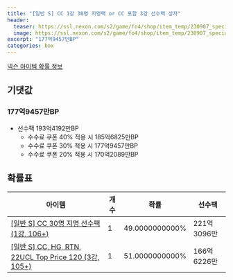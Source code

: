 ```yaml
---
title: "[일반 S] CC 1강 30명 지명팩 or CC 포함 3강 선수팩 상자"
header:
  teaser: https://ssl.nexon.com/s2/game/fo4/shop/item_temp/230907_special_b9244v59dhjj15/201704214_s.png
  image: https://ssl.nexon.com/s2/game/fo4/shop/item_temp/230907_special_b9244v59dhjj15/201704214_s.png
excerpt: "177억9457만BP"
categories: box
---
```

[넥슨 아이템 확률 정보](http://iteminfo.nexon.com/probability/fo4?sn=7460)

## 기댓값
### 177억9457만BP
- 선수팩 193억4192만BP
  - 수수료 쿠폰 40% 적용 시 185억6825만BP
  - 수수료 쿠폰 30% 적용 시 177억9457만BP
  - 수수료 쿠폰 20% 적용 시 170억2089만BP


## 확률표

|아이템|개수|확률|선수팩|
|---|---|---|---|
|[[일반 S] CC 30명 지명 선수팩 (1강, 106+)](/player/7404)|1|49.0000000000%|221억3096만|
|[[일반 S] CC, HG, RTN, 22UCL Top Price 120 (3강, 105+)](/player/7405)|1|51.0000000000%|166억6226만|
